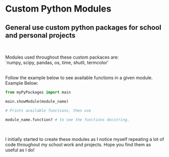 # Custom Python Modules

## General use custom python packages for school and personal projects
<br>

Modules used throughout these custom packaces are:<br>
`numpy, scipy, pandas, os, time, shutli, termcolor'

<br>
Follow the example below to see available functions in a given module.
 <br> Example Below:<br>

```py
from myPyPackages import main

main.showModule(module_name)

# Prints available functions, then use

module_name.function? # to see the functions docstring.
```
<br>

I initially started to create these modules as I notice myself repeating a lot of code throughout my school work and projects. Hope you find them as useful as I do!
